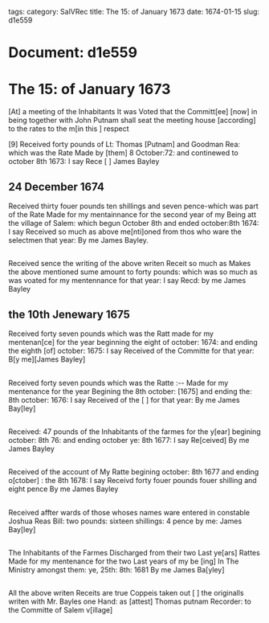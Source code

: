 tags: 
category: SalVRec
title: The 15: of January 1673
date: 1674-01-15
slug: d1e559




# Document: d1e559


# The 15: of January 1673

[At] a meeting of the Inhabitants It was Voted that the Committ[ee] [now] in being together with John Putnam shall seat the meeting house [according] to the rates to the m[in this ] respect

[9] Received forty pounds of Lt: Thomas [Putnam] and Goodman Rea: which was the Rate Made by [them] 8 October:72: and continewed to october 8th 1673: I say Rece [ ] James Bayley

## 24 December 1674

Received thirty fouer pounds ten shillings and seven pence-which was part of the Rate Made for my mentainnance for the second year of my Being att the village of Salem: which begun October 8th and ended october:8th 1674: I say Received so much as above me[nti]oned from thos who ware the selectmen that year: By me James Bayley.

## 

Received sence the writing of the above writen Receit so much as Makes the above mentioned sume amount to forty pounds: which was so much as was voated for my mentennance for that year: I say Recd: by me James Bayley

## the 10th Jenewary 1675

Received forty seven pounds which was the Ratt made for my mentenan[ce] for the year beginning the eight of october: 1674: and ending the eighth [of] october: 1675: I say Received of the Committe for that year: B[y me][James Bayley]

## 

Received forty seven pounds which was the Ratte :-- Made for my mentenance for the year Begining the 8th october: [1675] and ending the: 8th october: 1676: I say Received of the [ ] for that year: By me James Bay[ley]

## 

Received: 47 pounds of the Inhabitants of the farmes for the y[ear] begining october: 8th 76: and ending october ye: 8th 1677: I say Re[ceived] By me James Bayley 

## 

Received of the account of My Ratte begining october: 8th 1677 and ending o[ctober] : the 8th 1678: I say Receivd forty fouer pounds fouer shilling and eight pence By me James Bayley

## 

Received affter wards of those whoses names ware entered in constable Joshua Reas Bill: two pounds: sixteen shillings: 4 pence by me: James Bay[ley]

## 

The Inhabitants of the Farmes Discharged from their two Last ye[ars] Rattes Made for my mentenance for the two Last years of my be [ing] In The Ministry amongst them: ye, 25th: 8th: 1681 By me James Ba[yley]

## 

All the above writen Receits are true Coppeis taken out [ ] the originalls writen with Mr. Bayles one Hand: as [attest] Thomas putnam Recorder: to the Committe of Salem v[illage]
